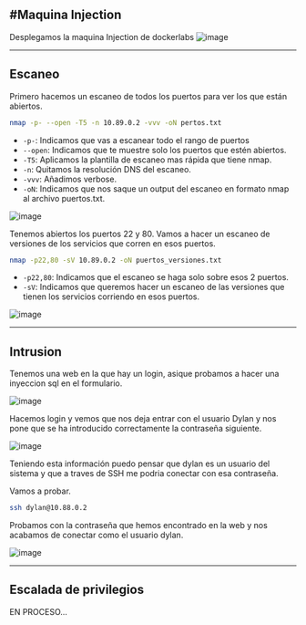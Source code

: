 #Maquina Injection
----

Desplegamos la maquina Injection de dockerlabs
![image](https://github.com/user-attachments/assets/e7778456-d009-4e5a-a50d-9209bb5f6c37)

---- 

## Escaneo
Primero hacemos un escaneo de todos los puertos para ver los que están abiertos.

```bash
nmap -p- --open -T5 -n 10.89.0.2 -vvv -oN pertos.txt
```

- `-p-`: Indicamos que vas a escanear todo el rango de puertos
- `--open`: Indicamos que te muestre solo los puertos que estén abiertos.
- `-T5`: Aplicamos la plantilla de escaneo mas rápida que tiene nmap.
- `-n`: Quitamos la resolución DNS del escaneo.
- `-vvv`: Añadimos verbose.
- `-oN`: Indicamos que nos saque un output del escaneo en formato nmap al archivo puertos.txt.

![image](https://github.com/user-attachments/assets/232b7fad-639a-4001-a8d5-77ad906378c4)

Tenemos abiertos los puertos 22 y 80. Vamos a hacer un escaneo de versiones de los servicios que corren en esos puertos.

```bash
nmap -p22,80 -sV 10.89.0.2 -oN puertos_versiones.txt
```

- `-p22,80`: Indicamos que el escaneo se haga solo sobre esos 2 puertos.
- `-sV`: Indicamos que queremos hacer un escaneo de las versiones que tienen los servicios corriendo en esos puertos.

![image](https://github.com/user-attachments/assets/8f579af8-b00f-46f1-9092-ad3cedee0ba9)

----

## Intrusion
Tenemos una web en la que hay un login, asique probamos a hacer una inyeccion sql en el formulario.

![image](https://github.com/user-attachments/assets/d7856905-0757-4cbb-8ccb-7c14148d2de6)

Hacemos login y vemos que nos deja entrar con el usuario Dylan y nos pone que se ha introducido correctamente la contraseña siguiente.

![image](https://github.com/user-attachments/assets/dd4ab3d9-39e1-484d-8564-3f0bddc6dc6e)

Teniendo esta información puedo pensar que dylan es un usuario del sistema y que a traves de SSH me podria conectar con esa contraseña.

Vamos a probar.

```bash
ssh dylan@10.88.0.2 
```

Probamos con la contraseña que hemos encontrado en la web y nos acabamos de conectar como el usuario dylan.

![image](https://github.com/user-attachments/assets/ac1ca330-304a-42e7-9fc1-f09e3c145e0b)

----

## Escalada de privilegios

EN PROCESO...



